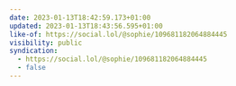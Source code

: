 ```yaml
---
date: 2023-01-13T18:42:59.173+01:00
updated: 2023-01-13T18:43:56.595+01:00
like-of: https://social.lol/@sophie/109681182064884445
visibility: public
syndication:
  - https://social.lol/@sophie/109681182064884445
  - false
---
```


